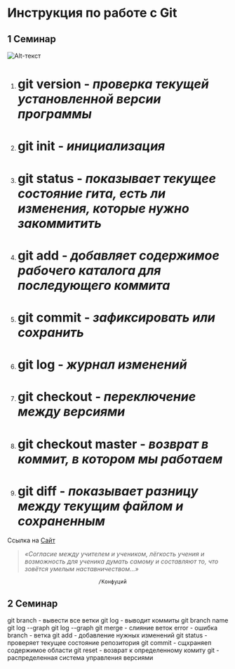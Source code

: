 # Инструкция по работе с Git
## 1 Семинар
![Alt-текст](picture.jpg)
1. # **git version** - *проверка текущей установленной версии программы*
2. # **git init** - *инициализация*
3. # **git status** - *показывает текущее состояние гита, есть ли изменения, которые нужно закоммитить*
4. # **git add** - *добавляет содержимое рабочего каталога для последующего коммита*
5. # **git commit** - *зафиксировать или сохранить*
6. # **git log** - *журнал изменений*
7. # **git checkout** - *переключение между версиями*
8. # **git checkout master** - *возврат в коммит, в котором мы работаем*
9. # **git diff** - *показывает разницу между текущим файлом и сохраненным*
Ссылка на [Сайт](https://gb.ru)
> *«Согласие между учителем и учеником, лёгкость учения и возможность для ученика думать самому и составляют то, что зовётся умелым наставничеством...»* 

                                 /Конфуций
## 2 Семинар
git branch - вывести все ветки
git log - выводит коммиты
git branch name
git log --graph
git log --graph
git merge - слияние веток
error - ошибка
branch - ветка
git add - добавление нужных изменений
git status - проверяет текущее состояние репозитория
git commit - сщхраняеп содержимое области
git reset - возврат к определенному комиту
git - распределенная система управления версиями